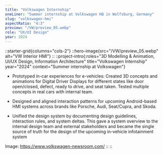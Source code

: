 ```yaml
---
title: "Volkswagen Internship"
oneLiner: "Summer internship at Volkswagen HQ in Wolfsburg, Germany"
slug: "volkswagen-hmi"
aspectRatio: "4:3"
preview: "/VW/preview_05.webp"
role: "UX/UI Design"
year: 2024
---
```


::starter-grid{columns="cols-2"}
::hero-image{src="/VW/preview_05.webp" alt="VW Interior HMI"}
::
::project-intro{:roles="3D Modelling & Animation, UI/UX Design, Information Architecture" title="Volkswagen Internship" year="2024" context="Summer internship at Volkswagen"}

- Prototyped in-car experiences for e-vehicles: Created 3D concepts and animations for Digital Driver Displays for different states like door open/closed, defect, ready to drive, and seat taken. Tested multiple concepts in real cars with internal team.

- Designed and aligned interaction patterns for upcoming Android-based HMI systems across brands like Porsche, Audi, Seat/Cupra, and Skoda.

- Unified the design system by documenting design guidelines, interaction rules, and system deltas. This gave a system overview to the internal design team and external stakeholders and became the single source of truth for the design of the upcoming in-vehicle infotainment system

Image: https://www.volkswagen-newsroom.com/
::
::
